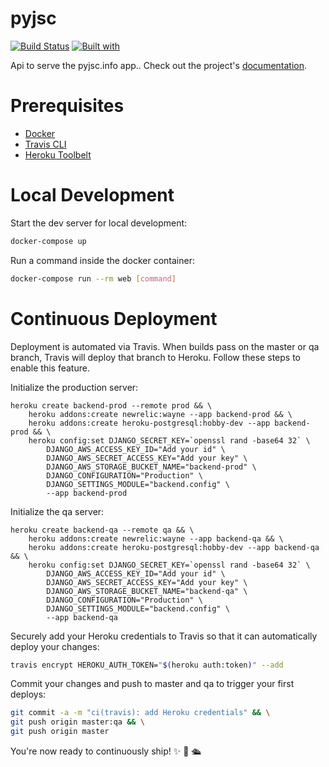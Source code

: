 # pyjsc

[![Build Status](https://travis-ci.org/Srednogorie/pyjsc.svg?branch=master)](https://travis-ci.org/Srednogorie/pyjsc)
[![Built with](https://img.shields.io/badge/Built_with-Cookiecutter_Django_Rest-F7B633.svg)](https://github.com/agconti/cookiecutter-django-rest)

Api to serve the pyjsc.info app.. Check out the project's [documentation](http://Srednogorie.github.io/pyjsc/).

# Prerequisites

- [Docker](https://docs.docker.com/docker-for-mac/install/)  
- [Travis CLI](http://blog.travis-ci.com/2013-01-14-new-client/)
- [Heroku Toolbelt](https://toolbelt.heroku.com/)

# Local Development

Start the dev server for local development:
```bash
docker-compose up
```

Run a command inside the docker container:

```bash
docker-compose run --rm web [command]
```

# Continuous Deployment

Deployment is automated via Travis. When builds pass on the master or qa branch, Travis will deploy that branch to Heroku. Follow these steps to enable this feature.

Initialize the production server:

```
heroku create backend-prod --remote prod && \
    heroku addons:create newrelic:wayne --app backend-prod && \
    heroku addons:create heroku-postgresql:hobby-dev --app backend-prod && \
    heroku config:set DJANGO_SECRET_KEY=`openssl rand -base64 32` \
        DJANGO_AWS_ACCESS_KEY_ID="Add your id" \
        DJANGO_AWS_SECRET_ACCESS_KEY="Add your key" \
        DJANGO_AWS_STORAGE_BUCKET_NAME="backend-prod" \
        DJANGO_CONFIGURATION="Production" \
        DJANGO_SETTINGS_MODULE="backend.config" \
        --app backend-prod
```

Initialize the qa server:

```
heroku create backend-qa --remote qa && \
    heroku addons:create newrelic:wayne --app backend-qa && \
    heroku addons:create heroku-postgresql:hobby-dev --app backend-qa && \
    heroku config:set DJANGO_SECRET_KEY=`openssl rand -base64 32` \
        DJANGO_AWS_ACCESS_KEY_ID="Add your id" \
        DJANGO_AWS_SECRET_ACCESS_KEY="Add your key" \
        DJANGO_AWS_STORAGE_BUCKET_NAME="backend-qa" \
        DJANGO_CONFIGURATION="Production" \
        DJANGO_SETTINGS_MODULE="backend.config" \
        --app backend-qa
```

Securely add your Heroku credentials to Travis so that it can automatically deploy your changes:

```bash
travis encrypt HEROKU_AUTH_TOKEN="$(heroku auth:token)" --add
```

Commit your changes and push to master and qa to trigger your first deploys:

```bash
git commit -a -m "ci(travis): add Heroku credentials" && \
git push origin master:qa && \
git push origin master
```

You're now ready to continuously ship! ✨ 💅 🛳
